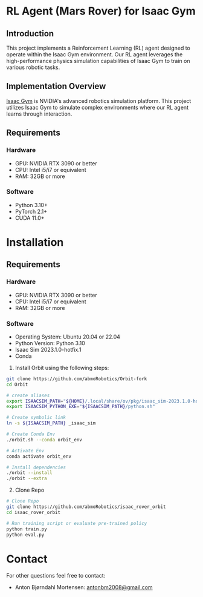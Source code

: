 # RL Agent (Mars Rover) for Isaac Gym

## Introduction
This project implements a Reinforcement Learning (RL) agent designed to operate within the Isaac Gym environment. Our RL agent leverages the high-performance physics simulation capabilities of Isaac Gym to train on various robotic tasks.

## Implementation Overview
[Isaac Gym](https://docs.omniverse.nvidia.com/isaacsim/latest/isaac_gym_tutorials/index.html) is NVIDIA's advanced robotics simulation platform. This project utilizes Isaac Gym to simulate complex environments where our RL agent learns through interaction.

## Requirements
### Hardware
- GPU: NVIDIA RTX 3090 or better
- CPU: Intel i5/i7 or equivalent
- RAM: 32GB or more

### Software
- Python 3.10+
- PyTorch 2.1+
- CUDA 11.0+

# Installation
## Requirements
### Hardware
- GPU: NVIDIA RTX 3090 or better
- CPU: Intel i5/i7 or equivalent
- RAM: 32GB or more

### Software
- Operating System: Ubuntu 20.04 or 22.04
- Python Version: Python 3.10
- Isaac Sim 2023.1.0-hotfix.1
- Conda

1. Install Orbit using the following steps:


```bash
git clone https://github.com/abmoRobotics/Orbit-fork
cd Orbit

# create aliases
export ISAACSIM_PATH="${HOME}/.local/share/ov/pkg/isaac_sim-2023.1.0-hotfix.1"
export ISAACSIM_PYTHON_EXE="${ISAACSIM_PATH}/python.sh"

# Create symbolic link
ln -s ${ISAACSIM_PATH} _isaac_sim

# Create Conda Env
./orbit.sh --conda orbit_env

# Activate Env
conda activate orbit_env

# Install dependencies
./orbit --install
./orbit --extra
```
2. Clone Repo

```bash
# Clone Repo
git clone https://github.com/abmoRobotics/isaac_rover_orbit
cd isaac_rover_orbit

# Run training script or evaluate pre-trained policy
python train.py
python eval.py
```

# Contact
For other questions feel free to contact:
* Anton Bjørndahl Mortensen: antonbm2008@gmail.com
